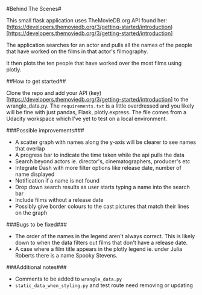 #Behind The Scenes#

This small flask application uses TheMovieDB.org API found her: (https://developers.themoviedb.org/3/getting-started/introduction)[https://developers.themoviedb.org/3/getting-started/introduction]

The application searches for an actor and pulls all the names of the people that have worked on the films in that actor's filmography.

It then plots the ten people that have worked over the most films using plotly.

##How to get started##

Clone the repo and add your API (key)[https://developers.themoviedb.org/3/getting-started/introduction] to the wrangle_data.py.
The `requirements.txt` is a little overdressed and you likely will be fine with just pandas, Flask, plotly.express. The file comes from a Udacity workspace which I've yet to test on a local environment.

###Possible improvements###

- A scatter graph with names along the y-axis will be clearer to see names that overlap
- A progress bar to indicate the time taken while the api pulls the data
- Search beyond actors ie. director's, cinematographers, producer's etc
- Integrate Dash with more filter options like release date, number of name displayed
- Notification if a name is not found
- Drop down search results as user starts typing a name into the search bar
- Include films without a release date
- Possibly give border colours to the cast pictures that match their lines on the graph


###Bugs to be fixed###

- The order of the names in the legend aren't always correct. This is likely down to when the data filters out films that don't have a release date.
- A case where a film title appears in the plotly legend ie. under Julia Roberts there is a name Spooky Stevens.

###Additional notes###
 - Comments to be added to `wrangle_data.py`
 - `static_data_when_styling.py` and test route need removing or updating
